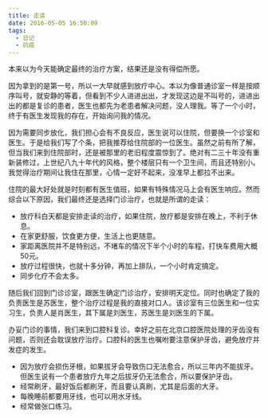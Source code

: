 ```yaml
---
title: 走读
date: 2016-05-05 16:50:09
tags:
  - 日记
  - 抗癌
---
```


本来以为今天能确定最终的治疗方案，结果还是没有得偿所愿。

因为拿到的是第一号，所以一大早就感到放疗中心。本以为像普通诊室一样是按顺序叫号，就安静的等着，但看到不少人进进出出，才发现这边是不叫号的，进进出出的都是复诊的患者，医生也都先为老患者解决问题，没人理我。等了一个小时，终于有医生发现我的存在，开始询问我的情况。

因为需要同步放化，我们担心会有不良反应，医生说可以住院，但要换一个诊室和医生。于是给我们写了个条，把我推荐给住院部的一位医生。虽然之前有所了解，但当我们来到住院部时，还是被那里的老旧程度震惊到了。绝对有二三十年没有重新装修过，上世纪八九十年代的风格，整个楼层只有一个卫生间，而且还特别小。我觉得治疗期间让我住在那里，心情一定好不起来，没准早上都拉不出来。

住院的最大好处就是时刻都有医生值班，如果有特殊情况马上会有医生响应。然而综合以下原因，我们最终还是选择门诊治疗，也就是所谓的走读：
+ 放疗科白天都是安排走读的治疗，如果住院，放疗都是安排在晚上，不利于休息。
+ 在家更舒服，饮食更方便，生活上也更随意。
+ 家距离医院并不是特别远，不堵车的情况下半个小时的车程，打快车费用大概50元。
+ 放疗过程很快，也就十多分钟，再加上排队，一个小时肯定搞定。
+ 同步化疗不会太多。


随后我们回到门诊诊室，跟医生确定门诊治疗，安排明天定位。同时也确定了我的负责医生是苏医生，整个治疗过程是我的直接对口人。该诊室有三位医生和一位实习生，负责人是肖医生，其下属是刘医生，苏医生是刘医生的下属。

办妥门诊的事情，我们来到口腔科复诊。幸好之前在北京口腔医院处理的牙齿没有问题，否则还会耽误放疗治疗。口腔科的医生也嘱咐要注意保护牙齿，避免放疗并发症的发生。
+ 因为放疗会损伤牙根，如果拔牙会导致伤口无法愈合，所以三年内不能拔牙。但医生说有一个患者放疗九年之后拔牙仍无法愈合，所以要保护牙齿。
+ 经常刷牙，最好饭后都刷牙，而且要认真刷，尤其是后面的大牙。
+ 每晚睡前都要用牙线，也可以用水牙线。
+ 经常做张口练习。
